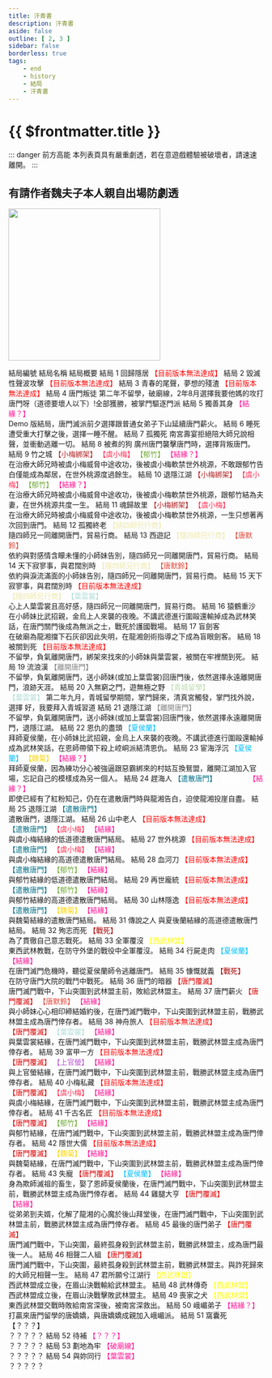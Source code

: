 ```yaml
---
title: 汗青書
description: 汗青書
aside: false
outline: [ 2, 3 ]
sidebar: false
borderless: true
tags:
    - end
    - history
    - 結局
    - 汗青書
---
```


# {{ $frontmatter.title }}

::: danger 前方高能
本列表頁具有嚴重劇透，若在意遊戲體驗被破壞者，請速速離開。
:::

## 有請作者魏夫子本人親自出場防劇透

<img height="300" width="300" src="/images/characters/girl_7/special.webp">

<BTable :stickyHeader=true searchMode="or"
:tags="[
{ text: '【唐默鈴】'},
{ text: '【葉雲裳】' },
{ text: '【虞小梅】' },
{ text: '【上官螢】'},
{ text: '【夏侯蘭】' },
{ text: '【郁竹】' },
{ text: '【魏菊】' },
{ text: '【龍湘】' },
{ text: '【結緣】' },
{ text: '【結緣？】' },
{ text: '【小梅綁架】' },
{ text: '【隨四師兄行商】' },
{ text: '【離開唐門】' },
{ text: '【戰死】' },
{ text: '【遣散唐門】' },
{ text: '【唐門覆滅】' },
{ text: '【西武林盟】' }
]">

<tr>
<td>  
 結局編號  
 </td>
<td :unsortable=true>
結局名稱  
 </td>
<td :unsortable=true>  
 結局概要
</td>
</tr>
<tr>
<td id="汗青書-No.1">
<!-- 結局編號 -->
結局 1
</td>
<td style="color: #a83232;">
<!-- 結局名稱 -->
回歸隱居
</td>
<td>
<!-- 結局概要 -->
<span style="color: red;">【目前版本無法達成】</span>
</td>
</tr>
<tr>
<td id="汗青書-No.2">
<!-- 結局編號 -->
結局 2
</td>
<td style="color: #a83232;">
<!-- 結局名稱 -->
毀滅性聲波攻擊
</td>
<td>
<!-- 結局概要 -->
<span style="color: red;">【目前版本無法達成】</span>
</td>
</tr>
<tr>
<td id="汗青書-No.3">
<!-- 結局編號 -->
結局 3
</td>
<td style="color: #a83232;">
<!-- 結局名稱 -->
青春的尾聲，夢想的殘渣
</td>
<td>
<!-- 結局概要 -->
<span style="color: red;">【目前版本無法達成】</span>
</td>
</tr>
<tr>
<td id="汗青書-No.4">
<!-- 結局編號 -->
結局 4
</td>
<td style="color: #a83232;">
<!-- 結局名稱 -->
<EndIcon no="8">唐門叛徒</EndIcon>
</td>
<td>
<!-- 結局概要 -->
第二年不留學，破廟線，2年8月選擇我要他媽的攻打唐門呀（道德要壞人以下）!全部獲勝，被掌門驅逐門派
</td>
</tr>
<tr>
<td id="汗青書-No.5">
<!-- 結局編號 -->
結局 5
</td>
<td style="color: #a83232;">
<!-- 結局名稱 -->
<EndIcon no="5">獨善其身</EndIcon>
</td>
<td>
<!-- 結局概要 -->
<span style="color: #FF1493;">【結緣？】</span><br>
Demo 版結局，唐門滅派前夕選擇跟普通女弟子下山延續唐門薪火。
</td>
</tr>
<tr>
<td id="汗青書-No.6">
<!-- 結局編號 -->
結局 6
</td>
<td style="color: #a83232;">
<!-- 結局名稱 -->
<EndIcon no="6">睡死</EndIcon>
</td>
<td>
<!-- 結局概要 -->
遭受重大打擊之後，選擇一睡不醒。
</td>
</tr>
<tr>
<td id="汗青書-No.7">
<!-- 結局編號 -->
結局 7
</td>
<td style="color: #a83232;">
<!-- 結局名稱 -->
<EndIcon no="7">孤獨死</EndIcon>
</td>
<td>
<!-- 結局概要 -->
南宮壽宴拒絕陪大師兄說相聲，並衝動逃離一切。
</td>
</tr>
<tr>
<td id="汗青書-No.8">
<!-- 結局編號 -->
結局 8
</td>
<td style="color: #a83232;">
<!-- 結局名稱 -->
<EndIcon no="8">被煮的狗</EndIcon>
</td>
<td>
<!-- 結局概要 -->
廣州唐門襲擊唐門時，選擇背叛唐門。
</td>
</tr>
<tr>
<td id="汗青書-No.9">
<!-- 結局編號 -->
結局 9
</td>
<td style="color: #a83232;">
<!-- 結局名稱 -->
<EndIcon no="9">竹之城</EndIcon>
</td>
<td>
<!-- 結局概要 -->
<span style="color: #B22222;">【小梅綁架】</span>
<span style="color: #FF2D51;">【虞小梅】</span>
<span style="color: #70AA39;">【郁竹】</span>
<span style="color: #FF1493;">【結緣？】</span><br>
在治療大師兄時被虞小梅威脅中途收功，後被虞小梅軟禁世外桃源，不敢跟郁竹告白僅能成為鄰居，在世外桃源度過餘生。
</td>
</tr>
<tr>
<td id="汗青書-No.10">
<!-- 結局編號 -->
結局 10
</td>
<td style="color: #a83232;">
<!-- 結局名稱 -->
<EndIcon no="10">退隱江湖</EndIcon>
</td>
<td>
<!-- 結局概要 -->
<span style="color: #B22222;">【小梅綁架】</span>
<span style="color: #FF2D51;">【虞小梅】</span>
<span style="color: #70AA39;">【郁竹】</span>
<span style="color: #FF1493;">【結緣？】</span><br>
在治療大師兄時被虞小梅威脅中途收功，後被虞小梅軟禁世外桃源，跟郁竹結為夫妻，在世外桃源共度一生。
</td>
</tr>
<tr>
<td id="汗青書-No.11">
<!-- 結局編號 -->
結局 11
</td>
<td style="color: #a83232;">
<!-- 結局名稱 -->
<EndIcon no="11">魂歸故里</EndIcon>
</td>
<td>
<!-- 結局概要 -->
<span style="color: #B22222;">【小梅綁架】</span>
<span style="color: #FF2D51;">【虞小梅】</span><br>
在治療大師兄時被虞小梅威脅中途收功，後被虞小梅軟禁世外桃源，一生只想著再次回到唐門。
</td>
</tr>
<tr>
<td id="汗青書-No.12">
<!-- 結局編號 -->
結局 12
</td>
<td style="color: #a83232;">
<!-- 結局名稱 -->
<EndIcon no="12">孤獨終老</EndIcon>
</td>
<td>
<!-- 結局概要 -->
<span style="color: #EEE8AA;">【隨四師兄行商】</span><br>
隨四師兄一同離開唐門，貿易行商。
</td>
</tr>
<tr>
<td id="汗青書-No.13">
<!-- 結局編號 -->
結局 13
</td>
<td style="color: #a83232;">
<!-- 結局名稱 -->
<EndIcon no="13">西遊記</EndIcon>
</td>
<td>
<!-- 結局概要 -->
<span style="color: #EEE8AA;">【隨四師兄行商】</span>
<span style="color: #E34234;">【唐默鈴】</span><br>
依約與對感情含矇未懂的小師妹告別，隨四師兄一同離開唐門，貿易行商。
</td>
</tr>
<tr>
<td id="汗青書-No.14">
<!-- 結局編號 -->
結局 14
</td>
<td style="color: #a83232;">
<!-- 結局名稱 -->
<EndIcon no="14">天下寂寥事，與君闊別時</EndIcon>
</td>
<td>
<!-- 結局概要 -->
<span style="color: #EEE8AA;">【隨四師兄行商】</span>
<span style="color: #E34234;">【唐默鈴】</span><br>
依約與淚流滿面的小師妹告別，隨四師兄一同離開唐門，貿易行商。
</td>
</tr>
<tr>
<td id="汗青書-No.15">
<!-- 結局編號 -->
結局 15
</td>
<td style="color: #a83232;">
<!-- 結局名稱 -->
天下寂寥事，與君闊別時
</td>
<td>
<!-- 結局概要 -->
<span style="color: red;">【目前版本無法達成】</span><br>
<span style="color: #EEE8AA;">【隨四師兄行商】</span>
<span style="color: #B0DCD5;">【葉雲裳】</span><br>
心上人葉雲裳且高好感，隨四師兄一同離開唐門，貿易行商。
</td>
</tr>
<tr>
<td id="汗青書-No.16">
<!-- 結局編號 -->
結局 16
</td>
<td style="color: #a83232;">
<!-- 結局名稱 -->
<EndIcon no="16">猿鶴重沙</EndIcon>
</td>
<td>
<!-- 結局概要 -->
在小師妹比武招親，金烏上人來襲的夜晚。不講武德進行圍毆還輸掉成為武林笑話，在唐門關門後成為無派之士，戰死於護國戰場。
</td>
</tr>
<tr>
<td id="汗青書-No.17">
<!-- 結局編號 -->
結局 17
</td>
<td style="color: #a83232;">
<!-- 結局名稱 -->
<EndIcon no="17">盲劍客</EndIcon>
</td>
<td>
<!-- 結局概要 -->
<span style="color: White;">【龍湘】</span><br>
在破廟為龍湘擋下石灰卻因此失明，在龍湘劍術指導之下成為盲眼劍客。
</td>
</tr>
<tr>
<td id="汗青書-No.18">
<!-- 結局編號 -->
結局 18
</td>
<td style="color: #a83232;">
<!-- 結局名稱 -->
被關到死
</td>
<td>
<!-- 結局概要 -->
<span style="color: red;">【目前版本無法達成】</span><br>
不留學，負氣離開唐門，綁架來找來的小師妹與葉雲裳，被關在牢裡關到死。
</td>
</tr>
<tr>
<td id="汗青書-No.19">
<!-- 結局編號 -->
結局 19
</td>
<td style="color: #a83232;">
<!-- 結局名稱 -->
<EndIcon no="19">流浪漢</EndIcon>
</td>
<td>
<!-- 結局概要 -->
<span style="color: Gray;">【離開唐門】</span><br>
不留學，負氣離開唐門，送小師妹(或加上葉雲裳)回唐門後，依然選擇永遠離開唐門，浪跡天涯。
</td>
</tr>
<tr>
<td id="汗青書-No.20">
<!-- 結局編號 -->
結局 20
</td>
<td style="color: #a83232;">
<!-- 結局名稱 -->
<EndIcon no="20">入無窮之門，遊無極之野</EndIcon>
</td>
<td>
<!-- 結局概要 -->
<span style="color: #bfdcb0;">【青城留學】</span><br>
<span style="color: #B0DCD5;">【葉雲裳】</span>
第二年九月，青城留學期間，掌門歸來，清真宮觸發，掌門找外說，選擇 好，我要拜入青城習道
</td>
</tr>
<tr>
<td id="汗青書-No.21">
<!-- 結局編號 -->
結局 21
</td>
<td style="color: #a83232;">
<!-- 結局名稱 -->
<EndIcon no="21">退隱江湖</EndIcon>
</td>
<td>
<!-- 結局概要 -->
<span style="color: Gray;">【離開唐門】</span><br>
不留學，負氣離開唐門，送小師妹(或加上葉雲裳)回唐門後，依然選擇永遠離開唐門，退隱江湖。
</td>
</tr>
<tr>
<td id="汗青書-No.22">
<!-- 結局編號 -->
結局 22
</td>
<td style="color: #a83232;">
<!-- 結局名稱 -->
<EndIcon no="22">恩仇的盡頭</EndIcon>
</td>
<td>
<!-- 結局概要 -->
<span style="color: #00BFFF;">【夏侯蘭】</span><br>
拜師夏侯蘭，在小師妹比武招親，金烏上人來襲的夜晚。不講武德進行圍毆還輸掉成為武林笑話，在恩師帶領下殺上崆峒派結清恩仇。
</td>
</tr>
<tr>
<td id="汗青書-No.23">
<!-- 結局編號 -->
結局 23
</td>
<td style="color: #a83232;">
<!-- 結局名稱 -->
<EndIcon no="23">宦海浮沉</EndIcon>
</td>
<td>
<!-- 結局概要 -->
<span style="color: #00BFFF;">【夏侯蘭】</span>
<span style="color: Gold;">【魏菊】</span>
<span style="color: #FF1493;">【結緣？】</span><br>
拜師夏侯蘭，因為練功分心被強逼跟惡霸綁來的村姑互換鴛盟，離開江湖加入官場，忘記自己的模樣成為另一個人。
</td>
</tr>
<tr>
<td id="汗青書-No.24">
<!-- 結局編號 -->
結局 24
</td>
<td style="color: #a83232;">
<!-- 結局名稱 -->
<EndIcon no="24">趕海人</EndIcon>
</td>
<td>
<!-- 結局概要 -->
<span style="color: #006F86;">【遣散唐門】</span>
<span style="color: White;">【龍湘】</span>
<span style="color: #FF1493;">【結緣？】</span><br>
即使已經有了紅粉知己，仍在在遣散唐門時與龍湘告白，迫使龍湘投崖自盡。
</td>
</tr>
<tr>
<td id="汗青書-No.25">
<!-- 結局編號 -->
結局 25
</td>
<td style="color: #a83232;">
<!-- 結局名稱 -->
<EndIcon no="25">退隱江湖</EndIcon>
</td>
<td>
<!-- 結局概要 -->
<span style="color: #006F86;">【遣散唐門】</span><br>
遣散唐門，退隱江湖。
</td>
</tr>
<tr>
<td id="汗青書-No.26">
<!-- 結局編號 -->
結局 26
</td>
<td style="color: #a83232;">
<!-- 結局名稱 -->
山中老人
</td>
<td>
<!-- 結局概要 -->
<span style="color: red;">【目前版本無法達成】</span><br>
<span style="color: #006F86;">【遣散唐門】</span>
<span style="color: #FF2D51;">【虞小梅】</span>
<span style="color: #FF1493;">【結緣】</span><br>
與虞小梅結緣的低道德遣散唐門結局。
</td>
</tr>
<tr>
<td id="汗青書-No.27">
<!-- 結局編號 -->
結局 27
</td>
<td style="color: #a83232;">
<!-- 結局名稱 -->
世外桃源
</td>
<td>
<!-- 結局概要 -->
<span style="color: red;">【目前版本無法達成】</span><br>
<span style="color: #006F86;">【遣散唐門】</span>
<span style="color: #FF2D51;">【虞小梅】</span>
<span style="color: #FF1493;">【結緣】</span><br>
與虞小梅結緣的高道德遣散唐門結局。
</td>
</tr>
<tr>
<td id="汗青書-No.28">
<!-- 結局編號 -->
結局 28
</td>
<td style="color: #a83232;">
<!-- 結局名稱 -->
血河刀
</td>
<td>
<!-- 結局概要 -->
<span style="color: red;">【目前版本無法達成】</span><br>
<span style="color: #006F86;">【遣散唐門】</span>
<span style="color: #70AA39;">【郁竹】</span>
<span style="color: #FF1493;">【結緣】</span><br>
與郁竹結緣的低道德遣散唐門結局。
</td>
</tr>
<tr>
<td id="汗青書-No.29">
<!-- 結局編號 -->
結局 29
</td>
<td style="color: #a83232;">
<!-- 結局名稱 -->
再世龐統
</td>
<td>
<!-- 結局概要 -->
<span style="color: red;">【目前版本無法達成】</span><br>
<span style="color: #006F86;">【遣散唐門】</span>
<span style="color: #70AA39;">【郁竹】</span>
<span style="color: #FF1493;">【結緣】</span><br>
與郁竹結緣的高道德遣散唐門結局。
</td>
</tr>
<tr>
<td id="汗青書-No.30">
<!-- 結局編號 -->
結局 30
</td>
<td style="color: #a83232;">
<!-- 結局名稱 -->
山林隱逸
</td>
<td>
<!-- 結局概要 -->
<span style="color: red;">【目前版本無法達成】</span><br>
<span style="color: #006F86;">【遣散唐門】</span>
<span style="color: Gold;">【魏菊】</span>
<span style="color: #FF1493;">【結緣】</span><br>
與魏菊結緣的遣散唐門結局。
</td>
</tr>
<tr>
<td id="汗青書-No.31">
<!-- 結局編號 -->
結局 31
</td>
<td style="color: #a83232;">
<!-- 結局名稱 -->
<EndIcon no="31">傳說之人</EndIcon>
</td>
<td>
<!-- 結局概要 -->
與夏後蘭結緣的高道德遣散唐門結局。
</td>
</tr>
<tr>
<td id="汗青書-No.32">
<!-- 結局編號 -->
結局 32
</td>
<td style="color: #a83232;">
<!-- 結局名稱 -->  
 <EndIcon no="32">殉志而死</EndIcon>
</td>
<td>
<!-- 結局概要 -->
<span style="color: #AA0000;">【戰死】</span><br>
為了貫徹自己意志戰死。
</td>
</tr>
<tr>
<td id="汗青書-No.33">
<!-- 結局編號 -->
結局 33
</td>
<td style="color: #a83232;">
<!-- 結局名稱 -->
<EndIcon no="33">全軍覆沒</EndIcon>
</td>
<td>
<!-- 結局概要 -->
<span style="color: Yellow;">【西武林盟】</span><br>
東西武林教戰，在防守外堡的戰役中全軍覆沒。
</td>
</tr>
<tr>
<td id="汗青書-No.34">
<!-- 結局編號 -->
結局 34
</td>
<td style="color: #a83232;">
<!-- 結局名稱 -->
<EndIcon no="34">行屍走肉</EndIcon>
</td>
<td>
<!-- 結局概要 -->
<span style="color: #00BFFF;">【夏侯蘭】</span>
<span style="color: #FF1493;">【結緣】</span><br>
在唐門滅門危機時，聽從夏侯蘭師令逃離唐門。
</td>
</tr>
<tr>
<td id="汗青書-No.35">
<!-- 結局編號 -->
結局 35
</td>
<td style="color: #a83232;">
<!-- 結局名稱 -->
<EndIcon no="35">慷慨就義</EndIcon>
</td>
<td>
<!-- 結局概要 -->
<span style="color: #AA0000;">【戰死】</span><br>
在防守唐門大院的戰鬥中戰死。
</td>
</tr>
<tr>
<td id="汗青書-No.36">
<!-- 結局編號 -->
結局 36
</td>
<td style="color: #a83232;">
<!-- 結局名稱 -->
<EndIcon no="36">唐門的暗器</EndIcon>
</td>
<td>
<!-- 結局概要 -->
<span style="color: #DC0000;">【唐門覆滅】</span><br>
唐門滅門戰中，下山突圍到武林盟主前，敗給武林盟主。
</td>
</tr>
<tr>
<td id="汗青書-No.37">
<!-- 結局編號 -->
結局 37
</td>
<td style="color: #a83232;">
<!-- 結局名稱 -->
<EndIcon no="37">唐門薪火</EndIcon>
</td>
<td>
<!-- 結局概要 -->
<span style="color: #DC0000;">【唐門覆滅】</span>
<span style="color: #E34234;">【唐默鈴】</span>
<span style="color: #FF1493;">【結緣】</span><br>
與小師妹心心相印締結婚約後，在唐門滅門戰中，下山突圍到武林盟主前，戰勝武林盟主成為唐門倖存者。
</td>
</tr>
<tr>
<td id="汗青書-No.38">
<!-- 結局編號 -->
結局 38
</td>
<td style="color: #a83232;">
<!-- 結局名稱 -->
神舟旅人
</td>
<td>
<!-- 結局概要 -->
<span style="color: red;">【目前版本無法達成】</span><br>
<span style="color: #DC0000;">【唐門覆滅】</span>
<span style="color: #B0DCD5;">【葉雲裳】</span>
<span style="color: #FF1493;">【結緣】</span><br>
與葉雲裳結緣，在唐門滅門戰中，下山突圍到武林盟主前，戰勝武林盟主成為唐門倖存者。
</td>
</tr>
<tr>
<td id="汗青書-No.39">
<!-- 結局編號 -->
結局 39
</td>
<td style="color: #a83232;">
<!-- 結局名稱 -->
富甲一方
</td>
<td>
<!-- 結局概要 -->
<span style="color: red;">【目前版本無法達成】</span><br>
<span style="color: #DC0000;">【唐門覆滅】</span>
<span style="color: MediumOrchid;">【上官螢】</span>
<span style="color: #FF1493;">【結緣】</span><br>
與上官螢結緣，在唐門滅門戰中，下山突圍到武林盟主前，戰勝武林盟主成為唐門倖存者。
</td>
</tr>
<tr>
<td id="汗青書-No.40">
<!-- 結局編號 -->
結局 40
</td>
<td style="color: #a83232;">
<!-- 結局名稱 -->
小梅私藏
</td>
<td>
<!-- 結局概要 -->
<span style="color: red;">【目前版本無法達成】</span><br>
<span style="color: #DC0000;">【唐門覆滅】</span>
<span style="color: #FF2D51;">【虞小梅】</span>
<span style="color: #FF1493;">【結緣】</span><br>
與虞小梅結緣，在唐門滅門戰中，下山突圍到武林盟主前，戰勝武林盟主成為唐門倖存者。
</td>
</tr>
<tr>
<td id="汗青書-No.41">
<!-- 結局編號 -->
結局 41
</td>
<td style="color: #a83232;">
<!-- 結局名稱 -->
千古名匠
</td>
<td>
<!-- 結局概要 -->
<span style="color: red;">【目前版本無法達成】</span><br>
<span style="color: #DC0000;">【唐門覆滅】</span>
<span style="color: #70AA39;">【郁竹】</span>
<span style="color: #FF1493;">【結緣】</span><br>
與郁竹結緣，在唐門滅門戰中，下山突圍到武林盟主前，戰勝武林盟主成為唐門倖存者。
</td>
</tr>
<tr>
<td id="汗青書-No.42">
<!-- 結局編號 -->
結局 42
</td>
<td style="color: #a83232;">
<!-- 結局名稱 -->
隱世大儒
</td>
<td>
<!-- 結局概要 -->
<span style="color: red;">【目前版本無法達成】</span><br>
<span style="color: #DC0000;">【唐門覆滅】</span>
<span style="color: Gold;">【魏菊】</span>
<span style="color: #FF1493;">【結緣】</span><br>
與魏菊結緣，在唐門滅門戰中，下山突圍到武林盟主前，戰勝武林盟主成為唐門倖存者。
</td>
</tr>
<tr>
<td id="汗青書-No.43">
<!-- 結局編號 -->
結局 43
</td>
<td style="color: #a83232;">
<!-- 結局名稱 -->
<EndIcon no="43">失寵</EndIcon>
</td>
<td>
<!-- 結局概要 -->
<span style="color: #DC0000;">【唐門覆滅】</span>
<span style="color: #00BFFF;">【夏侯蘭】</span>
<span style="color: #FF1493;">【結緣】</span><br>
身為欺師滅祖的畜生，娶了恩師夏侯蘭後，在唐門滅門戰中，下山突圍到武林盟主前，戰勝武林盟主成為唐門倖存者。
</td>
</tr>
<tr>
<td id="汗青書-No.44">
<!-- 結局編號 -->
結局 44
</td>
<td style="color: #a83232;">
<!-- 結局名稱 -->
<EndIcon no="44">雞腿大亨</EndIcon>
</td>
<td>
<!-- 結局概要 -->
<span style="color: #DC0000;">【唐門覆滅】</span>
<span style="color: White;">【龍湘】</span>
<span style="color: #FF1493;">【結緣】</span><br>
從弟弟到夫婿，化解了龍湘的心魔於後山拜堂後，在唐門滅門戰中，下山突圍到武林盟主前，戰勝武林盟主成為唐門倖存者。
</td>
</tr>
<tr>
<td id="汗青書-No.45">
<!-- 結局編號 -->
結局 45
</td>
<td style="color: #a83232;">
<!-- 結局名稱 -->
<EndIcon no="45">最後的唐門弟子</EndIcon>
</td>
<td>
<!-- 結局概要 -->
<span style="color: #DC0000;">【唐門覆滅】</span><br>
唐門滅門戰中，下山突圍，最終孤身殺到武林盟主前，戰勝武林盟主，成為唐門最後一人。
</td>
</tr>
<tr>
<td id="汗青書-No.46">
<!-- 結局編號 -->
結局 46
</td>
<td style="color: #a83232;">
<!-- 結局名稱 -->
<EndIcon no="46">相聲二人組</EndIcon>
</td>
<td>
<!-- 結局概要 -->
<span style="color: #DC0000;">【唐門覆滅】</span><br>
唐門滅門戰中，下山突圍，最終孤身殺到武林盟主前，戰勝武林盟主。與詐死歸來的大師兄相聲一生。
</td>
</tr>
<tr>
<td id="汗青書-No.47">
<!-- 結局編號 -->
結局 47
</td>
<td style="color: #a83232;">
<!-- 結局名稱 -->
<EndIcon no="47">君所願兮江湖行</EndIcon>
</td>
<td>
<!-- 結局概要 -->
<span style="color: Yellow;">【西武林盟】</span><br>
西武林盟成立後，在眉山決戰輸給武林盟主。
</td>
</tr>
<tr>
<td id="汗青書-No.48">
<!-- 結局編號 -->
結局 48
</td>
<td style="color: #a83232;">
<!-- 結局名稱 -->
<EndIcon no="48">武林傳奇</EndIcon>
</td>
<td>
<!-- 結局概要 -->
<span style="color: Yellow;">【西武林盟】</span><br>
西武林盟成立後，在眉山決戰擊敗武林盟主。
</td>
</tr>
<tr>
<td id="汗青書-No.49">
<!-- 結局編號 -->
結局 49
</td>
<td style="color: #a83232;">
<!-- 結局名稱 -->
<EndIcon no="49">喪家之犬</EndIcon>
</td>
<td>
<!-- 結局概要 -->
<span style="color: Yellow;">【西武林盟】</span><br>
東西武林盟交戰時敗給南宮深後，被南宮深救出。
</td>
</tr>
<tr>
<td id="汗青書-No.50">
<!-- 結局編號 -->
結局 50
</td>
<td style="color: #a83232;">
<!-- 結局名稱 -->
<EndIcon no="50">峨嵋弟子</EndIcon>
</td>
<td>
<!-- 結局概要 -->
<span style="color: #FF1493;">【結緣？】</span><br>
打贏來唐門留學的唐嬌嬌，與唐嬌嬌成親加入峨嵋派。
</td>
</tr>
<tr>
<td id="汗青書-No.51">
<!-- 結局編號 -->
結局 51
</td>
<td>
<!-- 結局名稱 -->
<EndIcon no="51">窩囊死</EndIcon>
</td>
<td>
<!-- 結局概要 -->
【？？？】<br>
？？？？？
</td>
</tr>
<tr>
<td id="汗青書-No.52">
<!-- 結局編號 -->
結局 52
</td>
<td>
<!-- 結局名稱 -->
<EndIcon no="52">待補</EndIcon>
</td>
<td>
<!-- 結局概要 -->
<span style="color: #FF1493;">【？？？】</span><br>
？？？？？
</td>
</tr>
<tr>
<td id="汗青書-No.53">
<!-- 結局編號 -->
結局 53
</td>
<td>
<!-- 結局名稱 -->
<EndIcon no="53">劃地為牢</EndIcon>
</td>
<td>
<!-- 結局概要 -->
<span style="color: #FF1493;">【破廟線】</span><br>
？？？？？
</td>
</tr>
<tr>
<td id="汗青書-No.54">
<!-- 結局編號 -->
結局 54
</td>
<td>
<!-- 結局名稱 -->
<EndIcon no="54">與妳同行</EndIcon>
</td>
<td>
<!-- 結局概要 -->
<span style="color: #FF1493;">【葉雲裳】</span><br>
？？？？？
</td>
</tr>
</BTable>

